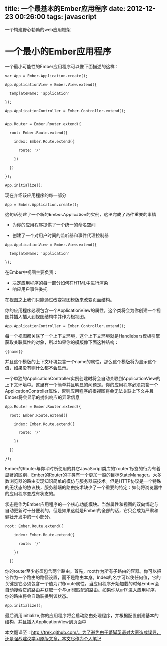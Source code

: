 title: 一个最基本的Ember应用程序
date: 2012-12-23 00:26:00
tags: javascript
---

一个构建野心勃勃的web应用框架

<!-- more -->

# 一个最小的Ember应用程序

一个最小可能性的Ember应用程序可以像下面描述的这样：

```
var App = Ember.Application.create();

App.ApplicationView = Ember.View.extend({

  templateName: 'application'

});

App.ApplicationController = Ember.Controller.extend();


App.Router = Ember.Router.extend({

  root: Ember.Route.extend({

    index: Ember.Route.extend({

      route: '/'

    })

  })

});

App.initialize();
```

<!-- more -->

现在介绍该应用程序的每一部分


```
App = Ember.Application.create();
```

这句话创建了一个新的Ember.Application的实例，这里完成了两件重要的事情



* 为你的应用程序提供了一个统一的命名空间

* 创建了一个对用户时间的监听器和事件代理控制器

```
App.ApplicationView = Ember.View.extend({

  templateName: 'application'

});
```

在Ember中视图主要负责：



* 决定应用程序的每一部分如何在HTML中进行渲染
* 响应用户事件委托


在视图之上我们只能通过改变视图模版来改变页面结构。

你的应用程序必须包含一个ApplicationView的属性，这个类将会为你创建一个视图并插入插入到视图结构中并作为根视图。

```
App.ApplicationController = Ember.Controller.extend();
```

每一个视图都关联了一个上下文环境，这个上下文环境就是Handlebars模板引擎获取关联属性的对象，所以如果你的模版像下面这种结构：


```
{{name}}
```

并且这个模版的上下文环境包含一个name的属性，那么这个模版将为显示这个值，如果没有则什么都不会显示。


一个单独的ApplicationController实例创建时将会自动关联到ApplicationView的上下文环境中。这里有一个简单并且明显的问题是。你的应用程序必须包含一个ApplicationController属性，否则应用程序的根视图将会无法关联上下文并且 Ember将会显示的抛出响应的异常信息


```
App.Router = Ember.Router.extend({

  root: Ember.Route.extend({

    index: Ember.Route.extend({

      route: '/'

    })

  })

});
```


Ember的Router与你平时所使用的其它JavaScript类库的’router’标签的行为有着显著的区别，Ember的Router的子类有一个更加一般的目标StateManager。大多数浏览器的路由实现知识简单的模仿与服务器端技术。但是HTTP协议是一个特殊的无状态的协议栈，服务器端的路由技术缺少了一个重要的特定：如何将浏览器中的应用程序变成有状态的。

状态是作为Ember应用程序的一个核心功能模块。当然属性和视图的双向绑定与自动更新时十分便利的，但是如果这就是Ember的全部的话，它只会成为严肃和健壮开发中的一小部分。


```
root: Ember.Route.extend({

    index: Ember.Route.extend({

      route: '/'

    })

  })
```

你的router至少必须包含两个路由。首先，root作为所有子路由的容器。你可以把它作为一个路由的路径设置，而不是路由本身。Index的名字可以使任何值，它的关键是它必须包含一个值为’/’的route属性。当应用程序开始加载的时候Ember会自动搜索它的路由并获取一个与url想匹配的路由。如果你从url’/’进入应用程序，你的路由将会自动装换到该状态。


```
App.initialize();
```

最后调用initialize,你的应用程序将会启动路由处理程序，并根据配置创建基本的结构，并且插入ApplicationView到页面中



本文翻译至：http://trek.github.com/。为了避免由于蹩脚英语对大家造成误导，还是强烈建议学习原版文章，本文尽作为个人笔记
